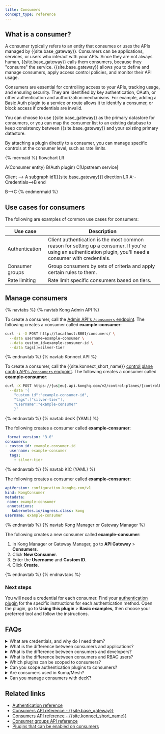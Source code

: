 ```yaml
---
title: Consumers
concept_type: reference
---
```


## What is a consumer?

A consumer typically refers to an entity that consumes or uses the APIs managed by {{site.base_gateway}}. 
Consumers can be applications, services, or users who interact with your APIs. 
Since they are not always human, {{site.base_gateway}} calls them consumers, because they "consume" the service.
{{site.base_gateway}} allows you to define and manage consumers, apply access control policies, and monitor their API usage.

Consumers are essential for controlling access to your APIs, tracking usage, and ensuring security.
They are identified by key authentication, OAuth, or other authentication and authorization mechanisms. 
For example, adding a Basic Auth plugin to a service or route allows it to identify a consumer, or block access if credentials are invalid.

You can choose to use {{site.base_gateway}} as the primary datastore for consumers, or you can map the consumer list 
to an existing database to keep consistency between {{site.base_gateway}} and your existing primary datastore.

By attaching a plugin directly to a consumer, you can manage specific controls at the consumer level, such as rate limits.

{% mermaid %}
flowchart LR

A(Consumer entity)
B(Auth plugin)
C[Upstream service]

Client --> A
subgraph id1[{{site.base_gateway}}]
direction LR
A--Credentials-->B
end

B-->C
{% endmermaid %}

## Use cases for consumers

The following are examples of common use cases for consumers:

Use case | Description
---------|------------
Authentication | Client authentication is the most common reason for setting up a consumer. If you're using an authentication plugin, you'll need a consumer with credentials.
Consumer groups | Group consumers by sets of criteria and apply certain rules to them.
Rate limiting | Rate limit specific consumers based on tiers.

## Manage consumers

{% navtabs %}
{% navtab Kong Admin API %}

To create a consumer, call the [Admin API's `/consumers` endpoint](/gateway/api/admin-ee/latest/#/Consumers).
The following creates a consumer called **example-consumer**:

```sh
curl -i -X POST http://localhost:8001/consumers/ \
  --data username=example-consumer \
  --data custom_id=example-consumer-id \
  --data tags[]=silver-tier
```

{% endnavtab %}
{% navtab Konnect API %}

To create a consumer, call the {{site.konnect_short_name}} [control plane config API's `/consumers` endpoint](/konnect/api/control-plane-configuration/latest/#/Consumers).
The following creates a consumer called **example-consumer**:

```sh
curl -X POST https://{us|eu}.api.konghq.com/v2/control-planes/{controlPlaneId}/core-entities/consumers \
  --data '{
    "custom_id":"example-consumer-id",
    "tags":["silver-tier"],
    "username":"example-consumer"
    }'
```
{% endnavtab %}
{% navtab decK (YAML) %}

The following creates a consumer called **example-consumer**:

``` yaml
_format_version: "3.0"
consumers:
- custom_id: example-consumer-id
  username: example-consumer
  tags:
    - silver-tier
```
{% endnavtab %}
{% navtab KIC (YAML) %}

The following creates a consumer called **example-consumer**:

```yaml
apiVersion: configuration.konghq.com/v1
kind: KongConsumer
metadata:
 name: example-consumer
 annotations:
   kubernetes.io/ingress.class: kong
username: example-consumer
```
{% endnavtab %}
{% navtab Kong Manager or Gateway Manager %}

The following creates a new consumer called **example-consumer**:

1. In Kong Manager or Gateway Manager, go to **API Gateway** > **Consumers**.
2. Click **New Consumer**.
3. Enter the **Username** and **Custom ID**.
4. Click **Create**.

{% endnavtab %}
{% endnavtabs %}

### Next steps

You will need a credential for each consumer.
Find your [authentication plugin](/hub/?category=authentication) 
for the specific instructions for each authentication method. Open the plugin, go to **Using this plugin** > **Basic examples**, 
then choose your preferred tool and follow the instructions.

## FAQs

<details><summary>What are credentials, and why do I need them?</summary>
Credentials are necessary to authenticate consumers via various authentication mechanisms. 
The credential type depends on which authentication plugin you want to use.
<br><br>
For example, a Key Authentication plugin requires an API key, and a Basic Auth plugin requires a username and password pair.
</details>

<details><summary>What is the difference between consumers and applications?</summary>

Applications provide developers the ability to get access to APIs managed by {{site.base_gateway}} or {{site.konnect_short_name}} 
with no interaction from the Kong admin team to generate credentials required.
<br><br>
With consumers, the Kong team creates consumers, generates credentials and needs to share them with the developers that need access to the APIs.
You can think as applications as a type of consumer in Kong that allows developers to automatically obtain credentials for and subscribe to the required APIs.

</details>

<details><summary>What is the difference between consumers and developers?</summary>

Developers are real users of the Dev Portal, whereas consumers are abstractions.

</details>

<details><summary>What is the difference between consumers and RBAC users?</summary>

RBAC users are users of Kong Manager, whereas consumers are users (real or abstract) of the Gateway itself.

</details>

<details><summary>Which plugins can be scoped to consumers?</summary>

Certain plugins can be scoped to consumers (as opposed to services, routes, or globally). For example, you might want to 
configure the Rate Limiting plugin to rate limit a specific consumer, or use the Request Transformer plugin to edit requests for that consumer.
You can see the full list in the <a href="/hub/plugins/compatibility/#scopes">plugin scopes compatibility reference</a>.
</details>

<details><summary>Can you scope authentication plugins to consumers?</summary>

No. You can associate consumers with an auth plugin by configuring credentials - a consumer with basic 
auth credentials will use the Basic Auth plugin, for example. 
But that plugin must be scoped to either a route, service, or globally, so that the consumer can access it.

</details>

<details><summary>Are consumers used in Kuma/Mesh?</summary>

No.
</details>

<details><summary>Can you manage consumers with decK?</summary>

Yes, you can manage consumers using decK, but take caution if you have a large number of consumers.
<br><br>
If you have many consumers in your database, don't export or manage them using decK. 
decK is built for managing entity configuration. It is not meant for end user data, 
which can easily grow into hundreds of thousands or millions of records.
</details>

## Related links

* [Authentication reference](/gateway/latest/kong-plugins/authentication/reference/)
* [Consumers API reference - {{site.base_gateway}}](/gateway/api/admin-ee/latest/#/Consumers)
* [Consumers API reference - {{site.konnect_short_name}}](/konnect/api/control-plane-configuration/latest/#/Consumers)
* [Consumer groups API reference](/gateway/api/admin-ee/latest/#/consumer_groups)
* [Plugins that can be enabled on consumers](/hub/plugins/compatibility/#scopes)